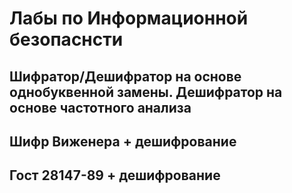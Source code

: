 # Лабы по Информационной безопаснсти
## Шифратор/Дешифратор на основе однобуквенной замены. Дешифратор на основе частотного анализа
## Шифр Виженера + дешифрование
## Гост 28147-89 + дешифрование
